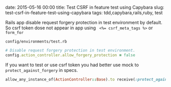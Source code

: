 date: 2015-05-16 00:00
title: Test CSRF in feature test using Capybara
slug: test-csrf-in-feature-test-using-capybara
tags: tdd,capybara,rails,ruby, test

Rails app disable request forgery protection in test environment by default.
So csrf token dose not appear in app using ` <%= csrf_meta_tags %>` or `form_for`

`config/environments/test.rb`

```ruby
# Disable request forgery protection in test environment.
config.action_controller.allow_forgery_protection = false
```

If you want to test or use csrf token you had better use mock to `protect_against_forgery` in specs.

```ruby
allow_any_instance_of(ActionController::Base).to receive(:protect_against_forgery?).and_return(true)
```
